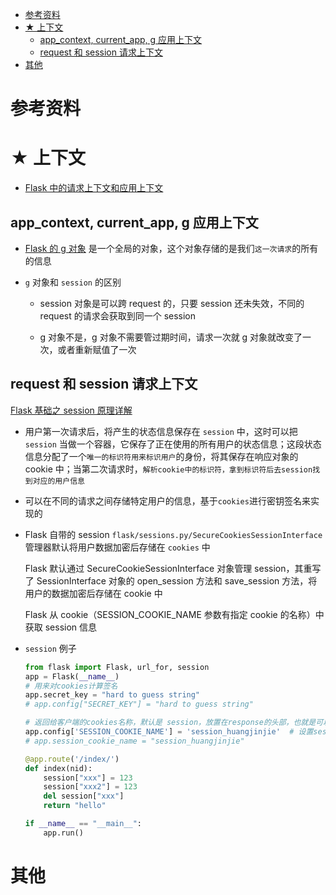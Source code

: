 - [参考资料](#参考资料)
- [★ 上下文](#-上下文)
  - [app_context, current_app, g 应用上下文](#app_context-current_app-g-应用上下文)
  - [request 和 session 请求上下文](#request-和-session-请求上下文)
- [其他](#其他)

# 参考资料

# ★ 上下文

- [Flask 中的请求上下文和应用上下文](https://zhuanlan.zhihu.com/p/26097310)

## app_context, current_app, g 应用上下文

- [Flask 的 g 对象](https://www.cnblogs.com/zhaoyunlong/p/10385540.html) 是一个全局的对象，这个对象存储的是我们`这一次请求`的所有的信息

- `g` 对象和 `session` 的区别

  - session 对象是可以跨 request 的，只要 session 还未失效，不同的 request 的请求会获取到同一个 session

  - g 对象不是，g 对象不需要管过期时间，请求一次就 g 对象就改变了一次，或者重新赋值了一次

## request 和 session 请求上下文

[Flask 基础之 session 原理详解](https://www.cnblogs.com/cwp-bg/p/10084523.html)

- 用户第一次请求后，将产生的状态信息保存在 `session` 中，这时可以把 `session` 当做一个容器，它保存了正在使用的所有用户的状态信息；这段状态信息分配了一个`唯一的标识符用来标识用户`的身份，将其保存在响应对象的 cookie 中；当第二次请求时，`解析cookie中的标识符，拿到标识符后去session找到对应的用户信息`

- 可以在不同的请求之间存储特定用户的信息，基于`cookies`进行密钥签名来实现的

- Flask 自带的 session `flask/sessions.py/SecureCookiesSessionInterface` 管理器默认将用户数据加密后存储在 `cookies` 中

  Flask 默认通过 SecureCookieSessionInterface 对象管理 session，其重写了 SessionInterface 对象的 open_session 方法和 save_session 方法，将用户的数据加密后存储在 cookie 中

  Flask 从 cookie（SESSION_COOKIE_NAME 参数有指定 cookie 的名称）中获取 session 信息

- `session` 例子

  ```py
  from flask import Flask, url_for, session
  app = Flask(__name__)
  # 用来对cookies计算签名
  app.secret_key = "hard to guess string"
  # app.config["SECRET_KEY"] = "hard to guess string"

  # 返回给客户端的cookies名称，默认是 session，放置在response的头部，也就是可以通过这个cookie来知道是谁发起的这个请求
  app.config['SESSION_COOKIE_NAME'] = 'session_huangjinjie'  # 设置session名字
  # app.session_cookie_name = "session_huangjinjie"

  @app.route('/index/')
  def index(nid):
      session["xxx"] = 123
      session["xxx2"] = 123
      del session["xxx"]
      return "hello"

  if __name__ == "__main__":
      app.run()
  ```

# 其他
